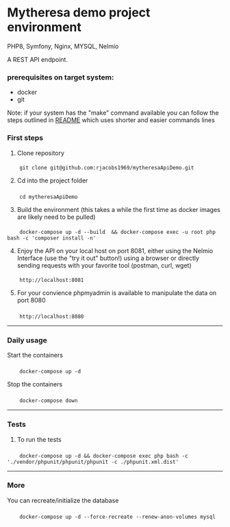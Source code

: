 # Mytheresa demo project environment
PHP8, Symfony, Nginx, MYSQL, Nelmio

A REST API endpoint.

### prerequisites on target system:

- docker
- git

Note: if your system has the "make" command available you can follow the steps outlined in [README](README.md) which uses shorter and easier commands lines

### First steps

1. Clone repository
####
        git clone git@github.com:rjacobs1969/mytheresaApiDemo.git

2. Cd into the project folder

###
        cd mytheresaApiDemo

3. Build the environment (this takes a while the first time as docker images are likely need to be pulled)

####
        docker-compose up -d --build  && docker-compose exec -u root php bash -c 'composer install -n'

4. Enjoy the API on your local host on port 8081, either using the Nelmio Interface (use the "try it out" button!) using a browser
or directly sending requests with your favorite tool (postman, curl, wget)

####
        http://localhost:8081

5. For your convience phpmyadmin is available to manipulate the data on port 8080

###
        http://localhost:8080

___

### Daily usage

Start the containers

###
        docker-compose up -d

Stop the containers

###
        docker-compose down

___

### Tests

1. To run the tests

###
        docker-compose up -d && docker-compose exec php bash -c './vendor/phpunit/phpunit/phpunit -c ./phpunit.xml.dist'

---

### More

You can recreate/initialize the database

###
        docker-compose up -d --force-recreate --renew-anon-volumes mysql

